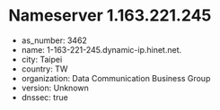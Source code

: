 # Nameserver 1.163.221.245

* as_number: 3462
* name: 1-163-221-245.dynamic-ip.hinet.net.
* city: Taipei
* country: TW
* organization: Data Communication Business Group
* version: Unknown
* dnssec: true
